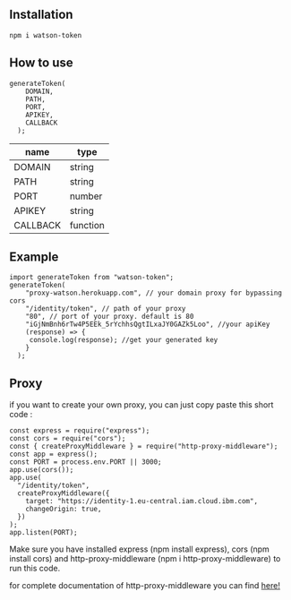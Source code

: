 ## Installation

```
npm i watson-token
```

## How to use

```
generateToken(
    DOMAIN,
    PATH,
    PORT,
    APIKEY,
    CALLBACK
  );
```

| name     | type     |
| -------- | -------- |
| DOMAIN   | string   |
| PATH     | string   |
| PORT     | number   |
| APIKEY   | string   |
| CALLBACK | function |

## Example

```
import generateToken from "watson-token";
generateToken(
    "proxy-watson.herokuapp.com", // your domain proxy for bypassing cors
    "/identity/token", // path of your proxy
    "80", // port of your proxy. default is 80
    "iGjNmBnh6rTw4P5EEk_5rYchhsQgtILxaJY0GAZk5Loo", //your apiKey
    (response) => {
     console.log(response); //get your generated key
    }
  );
```

## Proxy

if you want to create your own proxy, you can just copy paste this short code :

```
const express = require("express");
const cors = require("cors");
const { createProxyMiddleware } = require("http-proxy-middleware");
const app = express();
const PORT = process.env.PORT || 3000;
app.use(cors());
app.use(
  "/identity/token",
  createProxyMiddleware({
    target: "https://identity-1.eu-central.iam.cloud.ibm.com",
    changeOrigin: true,
  })
);
app.listen(PORT);
```

Make sure you have installed express (npm install express), cors (npm install cors) and http-proxy-middleware (npm i http-proxy-middleware) to run this code.

for complete documentation of http-proxy-middleware you can find [here!](https://github.com/chimurai/http-proxy-middleware#readme)
